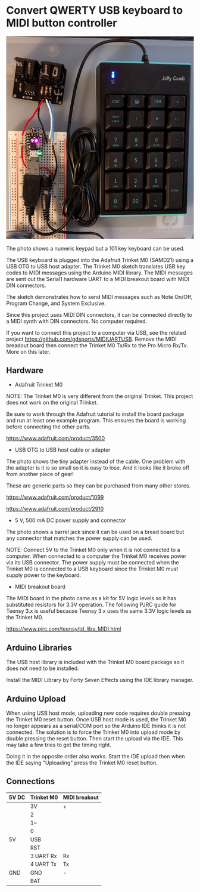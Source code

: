# Convert QWERTY USB keyboard to MIDI button controller

![USB keyboard sends MIDI](./images/usbkeyboardmidi.jpg)

The photo shows a numeric keypad but a 101 key keyboard can be used.

The USB keyboard is plugged into the Adafruit Trinket M0 (SAMD21) using a USB
OTG to USB host adapter. The Trinket M0 sketch translates USB key codes to MIDI
messages using the Arduino MIDI library. The MIDI messages are sent out the
Serial1 hardware UART to a MIDI breakout board with MIDI DIN connectors.
 
The sketch demonstrates how to send MIDI messages such as Note On/Off,
Program Change, and System Exclusive.

Since this project uses MIDI DIN connectors, it can be connected directly to a
MIDI synth with DIN connectors. No computer required.

If you want to connect this project to a computer via USB, see the related
project https://github.com/gdsports/MIDIUARTUSB. Remove the MIDI breadout board
then connect the Trinket M0 Tx/Rx to the Pro Micro Rx/Tx. More on this later.

## Hardware

* Adafruit Trinket M0

NOTE: The Trinket M0 is very different from the original Trinket. This project
does not work on the original Trinket.

Be sure to work through the Adafruit tutorial to install the board package and
run at least one example program. This ensures the board is working before
connecting the other parts.

https://www.adafruit.com/product/3500

* USB OTG to USB host cable or adapter

The photo shows the tiny adapter instead of the cable. One problem with the
adapter is it is so small so it is easy to lose. And it looks like it broke off
from another piece of gear!

These are generic parts so they can be purchased from many other stores.

https://www.adafruit.com/product/1099

https://www.adafruit.com/product/2910

* 5 V, 500 mA DC power supply and connector

The photo shows a barrel jack since it can be used on a bread board but any
connector that matches the power supply can be used.

NOTE: Connect 5V to the Trinket M0 only when it is not connected to a
computer. When connected to a computer the Trinket M0 receives power via its
USB connector. The power supply must be connected when the Trinket M0 is
connected to a USB keyboard since the Trinket M0 must supply power to the
keyboard.

* MIDI breakout board

The MIDI board in the photo came as a kit for 5V logic levels so it has
substituted resistors for 3.3V operation. The following PJRC guide for Teensy
3.x is useful because Teensy 3.x uses the same 3.3V logic levels as the Trinket
M0.

https://www.pjrc.com/teensy/td_libs_MIDI.html

## Arduino Libraries

The USB host library is included with the Trinket M0 board package so it does
not need to be installed.

Install the MIDI Library by Forty Seven Effects using the IDE library manager.

## Arduino Upload

When using USB host mode, uploading new code requires double pressing the
Trinket M0 reset button. Once USB host mode is used, the Trinket M0 no longer
appears as a serial/COM port so the Arduino IDE thinks it is not connected.
The solution is to force the Trinket M0 into upload mode by double pressing the
reset button. Then start the upload via the IDE. This may take a few tries to
get the timing right.

Doing it in the opposite order also works. Start the IDE upload then when the
IDE saying "Uploading" press the Trinket M0 reset button.

## Connections

|5V DC   |Trinket M0  |MIDI breakout|
|--------|------------|-------------|
|        |3V          |+            |
|        |2           |             |
|        |1~          |             |
|        |0           |             |
|5V      |USB         |             |
|        |RST         |             |
|        |3 UART Rx   |Rx           |
|        |4 UART Tx   |Tx           |
|GND     |GND         |-            |
|        |BAT         |             |
